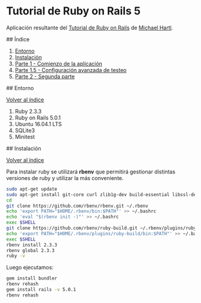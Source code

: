 # Tutorial de Ruby on Rails 5

Aplicación resultante del [Tutorial de Ruby on Rails](http://www.railstutorial.org/) de [Michael Hartl](http://www.michaelhartl.com/).

<div id='index'/>
## Índice

1. [Entorno](#seccion01)
2. [Instalación](#seccion02)
3. [Parte 1 - Comienzo de la aplicación](https://github.com/Elolawyn/Rails5Tutorial/tree/master/docs/01/README.md)
4. [Parte 1.5 - Configuración avanzada de testeo](https://github.com/Elolawyn/Rails5Tutorial/tree/master/docs/01_5/README.md)
5. [Parte 2 - Segunda parte](https://github.com/Elolawyn/Rails5Tutorial/tree/master/docs/02/README.md)

<div id='seccion01'/>
## Entorno

[Volver al índice](#index)

1. Ruby 2.3.3
2. Ruby on Rails 5.0.1
3. Ubuntu 16.04.1 LTS
4. SQLite3
5. Minitest

<div id='seccion02'/>
## Instalación

[Volver al índice](#index)

Para instalar ruby se utilizará **rbenv** que permitirá gestionar distintas versiones de ruby y utilizar la más conveniente.

```bash
sudo apt-get update
sudo apt-get install git-core curl zlib1g-dev build-essential libssl-dev libreadline-dev libyaml-dev libsqlite3-dev sqlite3 libxml2-dev libxslt1-dev libcurl4-openssl-dev python-software-properties libffi-dev
cd
git clone https://github.com/rbenv/rbenv.git ~/.rbenv
echo 'export PATH="$HOME/.rbenv/bin:$PATH"' >> ~/.bashrc
echo 'eval "$(rbenv init -)"' >> ~/.bashrc
exec $SHELL
git clone https://github.com/rbenv/ruby-build.git ~/.rbenv/plugins/ruby-build
echo 'export PATH="$HOME/.rbenv/plugins/ruby-build/bin:$PATH"' >> ~/.bashrc
exec $SHELL
rbenv install 2.3.3
rbenv global 2.3.3
ruby -v
```

Luego ejecutamos:

```bash
gem install bundler
rbenv rehash
gem install rails -v 5.0.1
rbenv rehash
```

